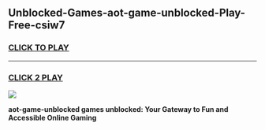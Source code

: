 
## Unblocked-Games-aot-game-unblocked-Play-Free-csiw7
<h3>
<a href="https://premium76.site?title=aot-game-unblocked&ref=22A">CLICK TO PLAY</a></h3>
<hr>

<h3>
<a href="https://premium76.site?title=aot-game-unblocked&ref=22A">CLICK 2 PLAY</a>
  
</h3>

<a href="https://premium76.site?title=aot-game-unblocked&ref=22A"><img src="https://clearcache.store/games.png"></a>


**aot-game-unblocked games unblocked: Your Gateway to Fun and Accessible Online Gaming**
